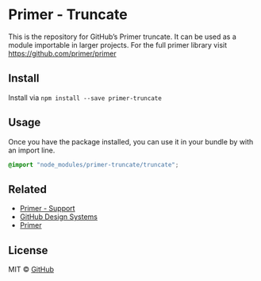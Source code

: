 # Primer - Truncate

This is the repository for GitHub’s Primer truncate. It can be used as a module importable in larger projects. For the full primer library visit https://github.com/primer/primer

## Install

Install via `npm install --save primer-truncate`

## Usage

Once you have the package installed, you can use it in your bundle by with an import line.

```scss
@import "node_modules/primer-truncate/truncate";
```

## Related

* [Primer - Support](https://github.com/primer/support)
* [GitHub Design Systems](https://github.com/styleguide)
* [Primer](https://github.com/primer)

## License

MIT &copy; [GitHub](https://github.com/)
